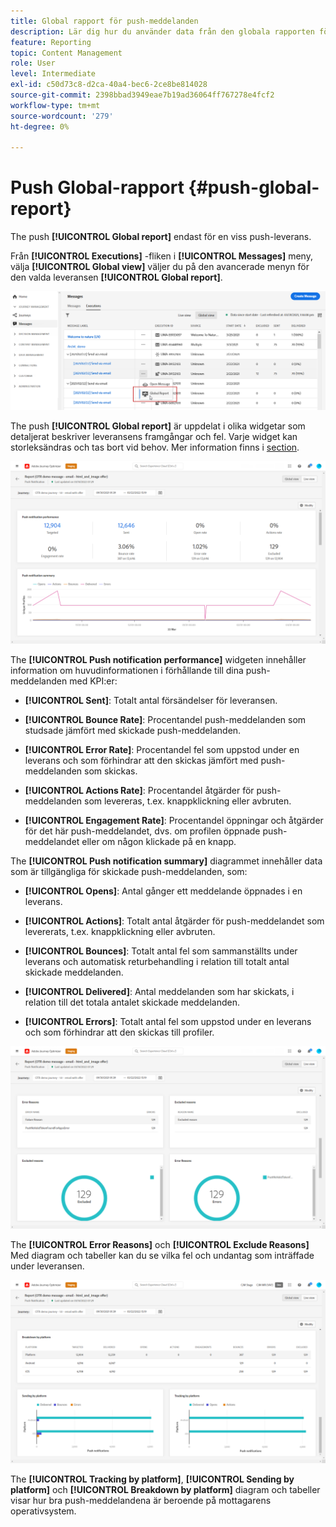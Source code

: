 ```yaml
---
title: Global rapport för push-meddelanden
description: Lär dig hur du använder data från den globala rapporten för push-meddelanden
feature: Reporting
topic: Content Management
role: User
level: Intermediate
exl-id: c50d73c8-d2ca-40a4-bec6-2ce8be814028
source-git-commit: 2398bbad3949eae7b19ad36064ff767278e4fcf2
workflow-type: tm+mt
source-wordcount: '279'
ht-degree: 0%

---
```


# Push Global-rapport {#push-global-report}

The push **[!UICONTROL Global report]** endast för en viss push-leverans.

Från **[!UICONTROL Executions]** -fliken i **[!UICONTROL Messages]** meny, välja **[!UICONTROL Global view]** väljer du på den avancerade menyn för den valda leveransen **[!UICONTROL Global report]**.

![](assets/global_report_11.png)

The push **[!UICONTROL Global report]** är uppdelat i olika widgetar som detaljerat beskriver leveransens framgångar och fel. Varje widget kan storleksändras och tas bort vid behov. Mer information finns i [section](global-report.md#modify-dashboard).

![](assets/push_global_report.png)

The **[!UICONTROL Push notification performance]** widgeten innehåller information om huvudinformationen i förhållande till dina push-meddelanden med KPI:er:

* **[!UICONTROL Sent]**: Totalt antal försändelser för leveransen.

* **[!UICONTROL Bounce Rate]**: Procentandel push-meddelanden som studsade jämfört med skickade push-meddelanden.

* **[!UICONTROL Error Rate]**: Procentandel fel som uppstod under en leverans och som förhindrar att den skickas jämfört med push-meddelanden som skickas.

* **[!UICONTROL Actions Rate]**: Procentandel åtgärder för push-meddelanden som levereras, t.ex. knappklickning eller avbruten.

* **[!UICONTROL Engagement Rate]**: Procentandel öppningar och åtgärder för det här push-meddelandet, dvs. om profilen öppnade push-meddelandet eller om någon klickade på en knapp.

The **[!UICONTROL Push notification summary]** diagrammet innehåller data som är tillgängliga för skickade push-meddelanden, som:

* **[!UICONTROL Opens]**: Antal gånger ett meddelande öppnades i en leverans.

* **[!UICONTROL Actions]**: Totalt antal åtgärder för push-meddelandet som levererats, t.ex. knappklickning eller avbruten.

* **[!UICONTROL Bounces]**: Totalt antal fel som sammanställts under leverans och automatisk returbehandling i relation till totalt antal skickade meddelanden.

* **[!UICONTROL Delivered]**: Antal meddelanden som har skickats, i relation till det totala antalet skickade meddelanden.

* **[!UICONTROL Errors]**: Totalt antal fel som uppstod under en leverans och som förhindrar att den skickas till profiler.

![](assets/push_global_report_3.png)

The **[!UICONTROL Error Reasons]** och **[!UICONTROL Exclude Reasons]** Med diagram och tabeller kan du se vilka fel och undantag som inträffade under leveransen.

![](assets/push_global_report_2.png)

The **[!UICONTROL Tracking by platform]**, **[!UICONTROL Sending by platform]** och **[!UICONTROL Breakdown by platform]** diagram och tabeller visar hur bra push-meddelandena är beroende på mottagarens operativsystem.
